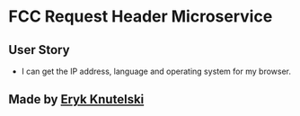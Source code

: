 FCC Request Header Microservice
==========================



User Story
------------


- I can get the IP address, language and operating system for my browser.


Made by [Eryk Knutelski](https://erykknutelski.com)
-------------------

